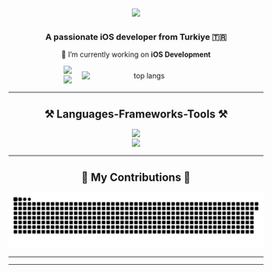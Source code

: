 <h1 align="center">
    <img src="https://readme-typing-svg.herokuapp.com/?font=Righteous&size=35&center=true&vCenter=true&width=500&height=70&duration=4000&lines=Hi+There!+👋;+I'm+Burak+Aydın!;" />
</h1>

<h3 align="center">A passionate iOS developer from Turkiye 🇹🇷</h3>


<div align="center">
 
 🔭 I’m currently working on **iOS Development**

 </div>

<div align="center" style="display: flex; align-items: center; gap: 20px; justify-content: center; flex-wrap: wrap;">
  <div style="display: flex; flex-direction: column; align-items: center;">
    <a href="mailto:ios.burakaydin@gmail.com">
      <img src="https://img.shields.io/badge/Gmail-333333?style=for-the-badge&logo=gmail&logoColor=red" />
    </a>
    <a href="https://linkedin.com/in/burak0aydin" target="_blank">
      <img src="https://img.shields.io/badge/LinkedIn-0077B5?style=for-the-badge&logo=linkedin&logoColor=white" />
    </a>
  </div>
  <img width=250 src="https://github-readme-stats-salesp07.vercel.app/api/top-langs/?username=burak0aydin&hide=HTML&langs_count=8&layout=compact&theme=react&border_radius=10&size_weight=0.5&count_weight=0.5&exclude_repo=github-readme-stats" alt="top langs" />
</div>


 <hr/>
<h2 align="center">⚒️ Languages-Frameworks-Tools ⚒️</h2>

<div align="center">
    <img src="https://skillicons.dev/icons?i=swift,figma,firebase,mysql,sqlite,github,git" /><br/>
    <img src="https://skillicons.dev/icons?i=java,c,cs,bash,vscode,visualstudio,wordpress,linux,redhat" /><br>
</div>

<hr/>
<div align="center">
  <h2>🐍 My Contributions 🐍</h2>
  <img alt="snake eating my contributions" src="https://raw.githubusercontent.com/burak0aydin/burak0aydin/output/github-contribution-grid-snake.svg" />
  
</div>


<hr/>


<hr/>

